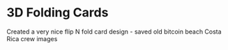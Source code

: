 # 3D Folding Cards

Created a very nice flip N fold card design - saved old bitcoin beach Costa Rica crew images
